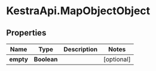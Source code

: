# KestraApi.MapObjectObject

## Properties

Name | Type | Description | Notes
------------ | ------------- | ------------- | -------------
**empty** | **Boolean** |  | [optional] 


